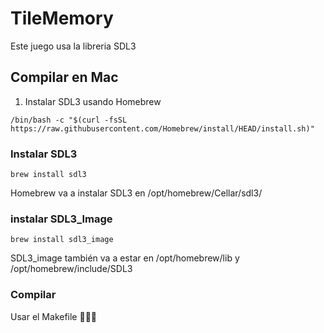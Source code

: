 # TileMemory

Este juego usa la libreria SDL3

## Compilar en Mac 

1. Instalar SDL3 usando Homebrew

```
/bin/bash -c "$(curl -fsSL https://raw.githubusercontent.com/Homebrew/install/HEAD/install.sh)"
```
### Instalar SDL3
```
brew install sdl3
```
Homebrew va a instalar SDL3 en /opt/homebrew/Cellar/sdl3/

### instalar SDL3_Image
```
brew install sdl3_image
```
SDL3_image también va a estar en /opt/homebrew/lib y /opt/homebrew/include/SDL3

### Compilar
Usar el Makefile 🤷🏻‍♂️
